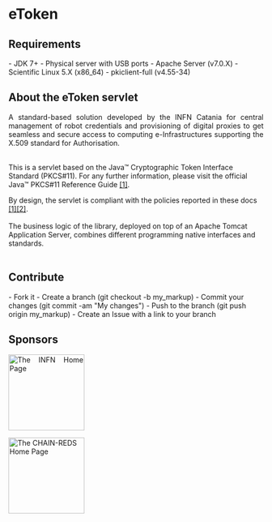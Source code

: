 # eToken

<h2>Requirements</h2>
- JDK 7+
- Physical server with USB ports
- Apache Server (v7.0.X)
- Scientific Linux 5.X (x86_64)
- pkiclient-full (v4.55-34)

<h2>About the eToken servlet</h2>
<p align="justify">
A standard-based solution developed by the INFN Catania for central management of robot credentials and provisioning of digital proxies to get seamless and secure access to computing e-Infrastructures supporting the X.509 standard for Authorisation.</br/></br>

This is a servlet based on the Java™ Cryptographic Token Interface Standard (PKCS#11).
For any further information, please visit the official Java™ PKCS#11 Reference Guide <a href="http://docs.oracle.com/javase/7/docs/technotes/guides/security/p11guide.html">[1]</a>.

By design, the servlet is compliant with the policies reported in these docs <a href="http://www.eugridpma.org/guidelines/pkp/">[1]</a><a href="http://wiki.eugridpma.org/Main/CredStoreOperationsGuideline">[2]</a>.</br></br>
The business logic of the library, deployed on top of an Apache Tomcat Application Server, combines different programming native interfaces and standards.</br></br>
</p>

<h2>Contribute</h2>
- Fork it
- Create a branch (git checkout -b my_markup)
- Commit your changes (git commit -am "My changes")
- Push to the branch (git push origin my_markup)
- Create an Issue with a link to your branch
 
<h2>Sponsors</h2>
<p align="justify">
<a href="http://www.infn.it/"><img width="150" src="http://www.infn.it/logo/weblogo1.gif" border="0" title="The INFN Home Page"></a>

<a href="http://www.chain-project.eu/"><img width="150" src="https://www.chain-project.eu/image/image_gallery?uuid=4b273102-2ed0-49ca-929f-c23379318171&groupId=3456180&t=1424446552904" border="0" title="The CHAIN-REDS Home Page"></a>
</p>
